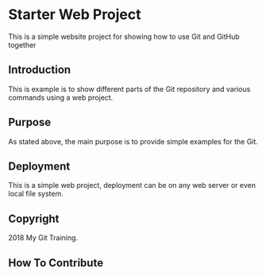 # Starter Web Project

This is a simple website project for showing how to use Git and GitHub together

## Introduction

This is example is to show different parts of the Git repository and various commands using a web project.

## Purpose

As stated above, the main purpose is to provide simple examples for the Git.

## Deployment

This is a simple web project, deployment can be on any web server or even local file system.

## Copyright

2018 My Git Training.

## How To Contribute